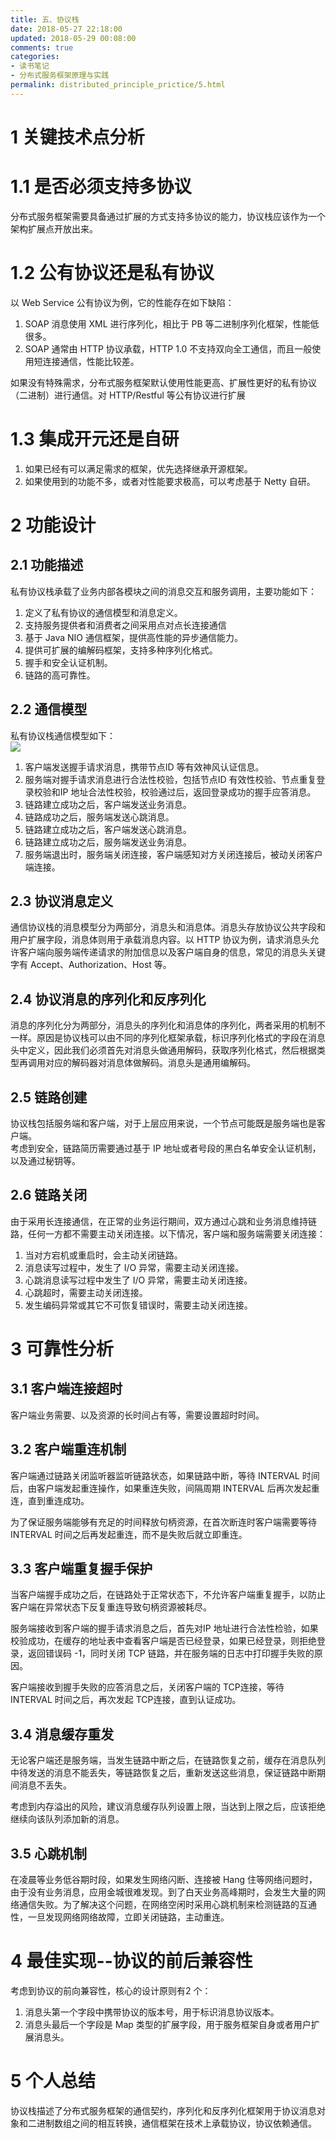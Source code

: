 ```yaml
---
title: 五、协议栈
date: 2018-05-27 22:18:00
updated: 2018-05-29 00:08:00
comments: true
categories: 
- 读书笔记
- 分布式服务框架原理与实践
permalink: distributed_principle_prictice/5.html    
---
```


# 1 关键技术点分析

# 1.1 是否必须支持多协议

分布式服务框架需要具备通过扩展的方式支持多协议的能力，协议栈应该作为一个架构扩展点开放出来。

# 1.2 公有协议还是私有协议

以 Web Service 公有协议为例，它的性能存在如下缺陷：  
1. SOAP 消息使用 XML 进行序列化，相比于 PB 等二进制序列化框架，性能低很多。
2. SOAP 通常由 HTTP 协议承载，HTTP 1.0 不支持双向全工通信，而且一般使用短连接通信，性能比较差。

如果没有特殊需求，分布式服务框架默认使用性能更高、扩展性更好的私有协议（二进制）进行通信。对 HTTP/Restful 等公有协议进行扩展

# 1.3 集成开元还是自研

1. 如果已经有可以满足需求的框架，优先选择继承开源框架。
2. 如果使用到的功能不多，或者对性能要求极高，可以考虑基于 Netty 自研。

# 2 功能设计

## 2.1 功能描述

私有协议栈承载了业务内部各模块之间的消息交互和服务调用，主要功能如下：  
1. 定义了私有协议的通信模型和消息定义。
2. 支持服务提供者和消费者之间采用点对点长连接通信
3. 基于 Java NIO 通信框架，提供高性能的异步通信能力。
4. 提供可扩展的编解码框架，支持多种序列化格式。
5. 握手和安全认证机制。
6. 链路的高可靠性。

## 2.2 通信模型

私有协议栈通信模型如下：  
![][1]  
  
1. 客户端发送握手请求消息，携带节点ID 等有效神风认证信息。
2. 服务端对握手请求消息进行合法性校验，包括节点ID 有效性校验、节点重复登录校验和IP 地址合法性校验，校验通过后，返回登录成功的握手应答消息。
3. 链路建立成功之后，客户端发送业务消息。
4. 链路成功之后，服务端发送心跳消息。
5. 链路建立成功之后，客户端发送心跳消息。
6. 链路建立成功之后，服务端发送业务消息。
7. 服务端退出时，服务端关闭连接，客户端感知对方关闭连接后，被动关闭客户端连接。

## 2.3 协议消息定义

通信协议栈的消息模型分为两部分，消息头和消息体。消息头存放协议公共字段和用户扩展字段，消息体则用于承载消息内容。以 HTTP 协议为例，请求消息头允许客户端向服务端传递请求的附加信息以及客户端自身的信息，常见的消息头关键字有 Accept、Authorization、Host 等。

## 2.4 协议消息的序列化和反序列化

消息的序列化分为两部分，消息头的序列化和消息体的序列化，两者采用的机制不一样。原因是协议栈可以由不同的序列化框架承载，标识序列化格式的字段在消息头中定义，因此我们必须首先对消息头做通用解码，获取序列化格式，然后根据类型再调用对应的解码器对消息体做解码。消息头是通用编解码。

## 2.5 链路创建

协议栈包括服务端和客户端，对于上层应用来说，一个节点可能既是服务端也是客户端。  
考虑到安全，链路简历需要通过基于 IP 地址或者号段的黑白名单安全认证机制，以及通过秘钥等。

## 2.6 链路关闭

由于采用长连接通信，在正常的业务运行期间，双方通过心跳和业务消息维持链路，任何一方都不需要主动关闭连接。以下情况，客户端和服务端需要关闭连接：  
1. 当对方宕机或重启时，会主动关闭链路。
2. 消息读写过程中，发生了 I/O 异常，需要主动关闭连接。
3. 心跳消息读写过程中发生了 I/O 异常，需要主动关闭连接。
4. 心跳超时，需要主动关闭连接。
5. 发生编码异常或其它不可恢复错误时，需要主动关闭连接。

# 3 可靠性分析

## 3.1 客户端连接超时

客户端业务需要、以及资源的长时间占有等，需要设置超时时间。

## 3.2 客户端重连机制

客户端通过链路关闭监听器监听链路状态，如果链路中断，等待 INTERVAL 时间后，由客户端发起重连操作，如果重连失败，间隔周期 INTERVAL 后再次发起重连，直到重连成功。  
  
为了保证服务端能够有充足的时间释放句柄资源，在首次断连时客户端需要等待 INTERVAL 时间之后再发起重连，而不是失败后就立即重连。

## 3.3 客户端重复握手保护

当客户端握手成功之后，在链路处于正常状态下，不允许客户端重复握手，以防止客户端在异常状态下反复重连导致句柄资源被耗尽。  
  
服务端接收到客户端的握手请求消息之后，首先对IP 地址进行合法性检验，如果校验成功，在缓存的地址表中查看客户端是否已经登录，如果已经登录，则拒绝登录，返回错误码 -1，同时关闭 TCP 链路，并在服务端的日志中打印握手失败的原因。  
  
客户端接收到握手失败的应答消息之后，关闭客户端的 TCP连接，等待 INTERVAL 时间之后，再次发起 TCP连接，直到认证成功。

## 3.4 消息缓存重发

无论客户端还是服务端，当发生链路中断之后，在链路恢复之前，缓存在消息队列中待发送的消息不能丢失，等链路恢复之后，重新发送这些消息，保证链路中断期间消息不丢失。  
  
考虑到内存溢出的风险，建议消息缓存队列设置上限，当达到上限之后，应该拒绝继续向该队列添加新的消息。

## 3.5 心跳机制

在凌晨等业务低谷期时段，如果发生网络闪断、连接被 Hang 住等网络问题时，由于没有业务消息，应用金城很难发现。到了白天业务高峰期时，会发生大量的网络通信失败。为了解决这个问题，在网络空闲时采用心跳机制来检测链路的互通性，一旦发现网络网络故障，立即关闭链路，主动重连。

# 4 最佳实现--协议的前后兼容性

考虑到协议的前向兼容性，核心的设计原则有2 个：  
1. 消息头第一个字段中携带协议的版本号，用于标识消息协议版本。
2. 消息头最后一个字段是 Map 类型的扩展字段，用于服务框架自身或者用户扩展消息头。

# 5 个人总结

协议栈描述了分布式服务框架的通信契约，序列化和反序列化框架用于协议消息对象和二进制数组之间的相互转换，通信框架在技术上承载协议，协议依赖通信。

[1]:http://leran2deeplearnjavawebtech.oss-cn-beijing.aliyuncs.com/learn/distributed_principle_prictice/5_1.png